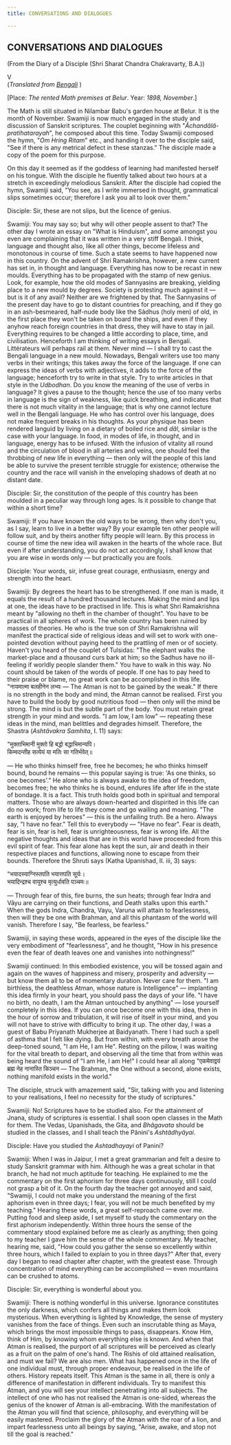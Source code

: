 ```yaml
---
title: CONVERSATIONS AND DIALOGUES

---
```





  

## CONVERSATIONS AND DIALOGUES

(From the Diary of a Disciple (Shri Sharat Chandra Chakravarty, B.A.))

V  
(*Translated from [Bengali](swami_shishya_16e7_05.pdf)* )

\[Place: *The rented Math premises at Belur*. Year: *1898, November*.\]

The Math is still situated in Nilambar Babu's garden house at Belur. It
is the month of November. Swamiji is now much engaged in the study and
discussion of Sanskrit scriptures. The couplet beginning with
"*Âchandâlâ-pratihatarayah*", he composed about this time. Today Swamiji
composed the hymn, "*Om Hring Ritam*" etc., and handing it over to the
disciple said, "See if there is any metrical defect in these stanzas."
The disciple made a copy of the poem for this purpose.

On this day it seemed as if the goddess of learning had manifested
herself on his tongue. With the disciple he fluently talked about two
hours at a stretch in exceedingly melodious Sanskrit. After the disciple
had copied the hymn, Swamiji said, "You see, as I write immersed in
thought, grammatical slips sometimes occur; therefore I ask you all to
look over them."

Disciple: Sir, these are not slips, but the licence of genius.

Swamiji: You may say so; but why will other people assent to that? The
other day I wrote an essay on "What is Hinduism", and some amongst you
even are complaining that it was written in a very stiff Bengali. I
think, language and thought also, like all other things, become lifeless
and monotonous in course of time. Such a state seems to have happened
now in this country. On the advent of Shri Ramakrishna, however, a new
current has set in, in thought and language. Everything has now to be
recast in new moulds. Everything has to be propagated with the stamp of
new genius. Look, for example, how the old modes of Sannyasins are
breaking, yielding place to a new mould by degrees. Society is
protesting much against it — but is it of any avail? Neither are we
frightened by that. The Sannyasins of the present day have to go to
distant countries for preaching, and if they go in an ash-besmeared,
half-nude body like the Sâdhus (holy men) of old, in the first place
they won't be taken on board the ships, and even if they anyhow reach
foreign countries in that dress, they will have to stay in jail.
Everything requires to be changed a little according to place, time, and
civilisation. Henceforth I am thinking of writing essays in Bengali.
Littérateurs will perhaps rail at them. Never mind — I shall try to cast
the Bengali language in a new mould. Nowadays, Bengali writers use too
many verbs in their writings; this takes away the force of the language.
If one can express the ideas of verbs with adjectives, it adds to the
force of the language; henceforth try to write in that style. Try to
write articles in that style in the *Udbodhan*. Do you know the meaning
of the use of verbs in language? It gives a pause to the thought; hence
the use of too many verbs in language is the sign of weakness, like
quick breathing, and indicates that there is not much vitality in the
language; that is why one cannot lecture well in the Bengali language.
He who has control over his language, does not make frequent breaks in
his thoughts. As your physique has been rendered languid by living on a
dietary of boiled rice and *dâl*, similar is the case with your
language. In food, in modes of life, in thought, and in language, energy
has to be infused. With the infusion of vitality all round and the
circulation of blood in all arteries and veins, one should feel the
throbbing of new life in everything — then only will the people of this
land be able to survive the present terrible struggle for existence;
otherwise the country and the race will vanish in the enveloping shadows
of death at no distant date.

Disciple: Sir, the constitution of the people of this country has been
moulded in a peculiar way through long ages. Is it possible to change
that within a short time?

Swamiji: If you have known the old ways to be wrong, then why don't you,
as I say, learn to live in a better way? By your example ten other
people will follow suit, and by theirs another fifty people will learn.
By this process in course of time the new idea will awaken in the hearts
of the whole race. But even if after understanding, you do not act
accordingly, I shall know that you are wise in words only — but
practically you are fools.

Disciple: Your words, sir, infuse great courage, enthusiasm, energy and
strength into the heart.

Swamiji: By degrees the heart has to be strengthened. If one man is
made, it equals the result of a hundred thousand lectures. Making the
mind and lips at one, the ideas have to be practised in life. This is
what Shri Ramakrishna meant by "allowing no theft in the chamber of
thought". You have to be practical in all spheres of work. The whole
country has been ruined by masses of theories. He who is the true son of
Shri Ramakrishna will manifest the practical side of religious ideas and
will set to work with one-pointed devotion without paying heed to the
prattling of men or of society. Haven't you heard of the couplet of
Tulsidas: "The elephant walks the market-place and a thousand curs bark
at him; so the Sadhus have no ill-feeling if worldly people slander
them." You have to walk in this way. No count should be taken of the
words of people. If one has to pay heed to their praise or blame, no
great work can be accomplished in this life. "नायमात्मा बलहीनेन लभ्यः —
The Atman is not to be gained by the weak." If there is no strength in
the body and mind, the Atman cannot be realised. First you have to build
the body by good nutritious food — then only will the mind be strong.
The mind is but the subtle part of the body. You must retain great
strength in your mind and words. "I am low, I am low" — repeating these
ideas in the mind, man belittles and degrades himself. Therefore, the
Shastra (*Ashtâvakra Samhita*, I. 11) says:

"मुक्ताभिमानी मुक्तो हि बद्धो बद्धाभिमान्यपि।  
किम्वदन्तीह सत्येयं या मतिः सा गतिर्भवेत्॥

— He who thinks himself free, free he becomes; he who thinks himself
bound, bound he remains — this popular saying is true: 'As one thinks,
so one becomes'." He alone who is always awake to the idea of freedom,
becomes free; he who thinks he is bound, endures life after life in the
state of bondage. It is a fact. This truth holds good both in spiritual
and temporal matters. Those who are always down-hearted and dispirited
in this life can do no work; from life to life they come and go wailing
and moaning. "The earth is enjoyed by heroes" — this is the unfailing
truth. Be a hero. Always say, "I have no fear." Tell this to everybody —
"Have no fear". Fear is death, fear is sin, fear is hell, fear is
unrighteousness, fear is wrong life. All the negative thoughts and ideas
that are in this world have proceeded from this evil spirit of fear.
This fear alone has kept the sun, air and death in their respective
places and functions, allowing none to escape from their bounds.
Therefore the Shruti says (Katha Upanishad, II. iii, 3) says:

"भयादस्याग्निस्तपति भयात्तपति सूर्यः।  
भयादिन्द्रश्च वायुश्च मृत्युर्धावति पञ्चमः॥

— Through fear of this, fire burns, the sun heats; through fear Indra
and Vâyu are carrying on their functions, and Death stalks upon this
earth." When the gods Indra, Chandra, Vayu, Varuna will attain to
fearlessness, then will they be one with Brahman, and all this phantasm
of the world will vanish. Therefore I say, "Be fearless, be fearless."

Swamiji, in saying these words, appeared in the eyes of the disciple
like the very embodiment of "fearlessness", and he thought, "How in his
presence even the fear of death leaves one and vanishes into
nothingness!"

Swamiji continued: In this embodied existence, you will be tossed again
and again on the waves of happiness and misery, prosperity and adversity
— but know them all to be of momentary duration. Never care for them. "I
am birthless, the deathless Atman, whose nature is Intelligence" —
implanting this idea firmly in your heart, you should pass the days of
your life. "I have no birth, no death, I am the Atman untouched by
anything" — lose yourself completely in this idea. If you can once
become one with this idea, then in the hour of sorrow and tribulation,
it will rise of itself in your mind, and you will not have to strive
with difficulty to bring it up. The other day, I was a guest of Babu
Priyanath Mukherjee at Baidyanath. There I had such a spell of asthma
that I felt like dying. But from within, with every breath arose the
deep-toned sound, "I am He, I am He". Resting on the pillow, I was
waiting for the vital breath to depart, and observing all the time that
from within was being heard the sound of "I am He, I am He!" I could
hear all along "एकमेवाद्वयं ब्रह्म नेह नानास्ति किञ्चन — The Brahman,
the One without a second, alone exists, nothing manifold exists in the
world."

The disciple, struck with amazement said, "Sir, talking with you and
listening to your realisations, I feel no necessity for the study of
scriptures."

Swamiji: No! Scriptures have to be studied also. For the attainment of
Jnana, study of scriptures is essential. I shall soon open classes in
the Math for them. The Vedas, Upanishads, the Gita, and *Bhâgavata*
should be studied in the classes, and I shall teach the Pânini's
*Ashtâdhyâyai*.

Disciple: Have you studied the *Ashtadhayayi* of Panini?

Swamiji: When I was in Jaipur, I met a great grammarian and felt a
desire to study Sanskrit grammar with him. Although he was a great
scholar in that branch, he had not much aptitude for teaching. He
explained to me the commentary on the first aphorism for three days
continuously, still I could not grasp a bit of it. On the fourth day the
teacher got annoyed and said, "Swamiji, I could not make you understand
the meaning of the first aphorism even in three days; I fear, you will
not be much benefited by my teaching." Hearing these words, a great
self-reproach came over me. Putting food and sleep aside, I set myself
to study the commentary on the first aphorism independently. Within
three hours the sense of the commentary stood explained before me as
clearly as anything; then going to my teacher I gave him the sense of
the whole commentary. My teacher, hearing me, said, "How could you
gather the sense so excellently within three hours, which I failed to
explain to you in three days?" After that, every day I began to read
chapter after chapter, with the greatest ease. Through concentration of
mind everything can be accomplished — even mountains can be crushed to
atoms.

Disciple: Sir, everything is wonderful about you.

Swamiji: There is nothing wonderful in this universe. Ignorance
constitutes the only darkness, which confers all things and makes them
look mysterious. When everything is lighted by Knowledge, the sense of
mystery vanishes from the face of things. Even such an inscrutable thing
as Maya, which brings the most impossible things to pass, disappears.
Know Him, think of Him, by knowing whom everything else is known. And
when that Atman is realised, the purport of all scriptures will be
perceived as clearly as a fruit on the palm of one's hand. The Rishis of
old attained realisation, and must we fail? We are also men. What has
happened once in the life of one individual must, through proper
endeavour, be realised in the life of others. History repeats itself.
This Atman is the same in all, there is only a difference of
manifestation in different individuals. Try to manifest this Atman, and
you will see your intellect penetrating into all subjects. The intellect
of one who has not realised the Atman is one-sided, whereas the genius
of the knower of Atman is all-embracing. With the manifestation of the
Atman you will find that science, philosophy, and everything will be
easily mastered. Proclaim the glory of the Atman with the roar of a
lion, and impart fearlessness unto all beings by saying, "Arise, awake,
and stop not till the goal is reached."


